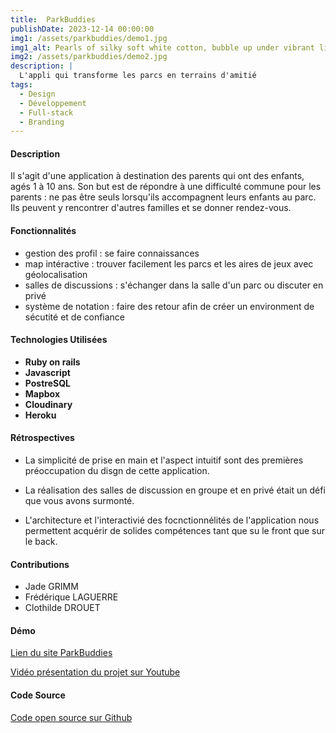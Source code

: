 ```yaml
---
title:  ParkBuddies
publishDate: 2023-12-14 00:00:00
img1: /assets/parkbuddies/demo1.jpg
img1_alt: Pearls of silky soft white cotton, bubble up under vibrant lighting
img2: /assets/parkbuddies/demo2.jpg
description: |
  L'appli qui transforme les parcs en terrains d'amitié
tags:
  - Design
  - Développement
  - Full-stack
  - Branding
---
```


#### Description

Il s'agit d'une application à destination des parents qui ont des enfants, agés 1 à 10 ans. Son but est de répondre à une difficulté commune pour les parents : ne pas être seuls lorsqu'ils accompagnent leurs enfants au parc. Ils peuvent y rencontrer d'autres familles et se donner rendez-vous.

#### Fonctionnalités

- gestion des profil : se faire connaissances
- map intéractive : trouver facilement les parcs et les aires de jeux avec géolocalisation
- salles de discussions : s'échanger dans la salle d'un parc ou discuter en privé
- système de notation : faire des retour afin de créer un environment de sécutité et de confiance

#### Technologies Utilisées

- **Ruby on rails**
- **Javascript**
- **PostreSQL**
- **Mapbox**
- **Cloudinary**
- **Heroku**

#### Rétrospectives

- La simplicité de prise en main et l'aspect intuitif sont des premières préoccupation du disgn de cette application.

- La réalisation des salles de discussion en groupe et en privé était un défi que vous avons surmonté.
- L'architecture et l'interactivié des focnctionnélités de l'application nous permettent acquérir de solides compétences tant que su le front que sur le back.

#### Contributions

- Jade GRIMM
- Frédérique LAGUERRE
- Clothilde DROUET

#### Démo

<a href="https://www.parkbuddies.ch/" target="_blank">Lien du site ParkBuddies</a>

<a href="https://www.youtube.com/watch?v=a4fF_FOOBnE&ab_channel=LeWagon" target="_blank">Vidéo présentation du projet sur Youtube</a>

#### Code Source

<a href="https://github.com/Humanidealife/ParkBuddies" target="_blank">Code open source sur Github</a>
